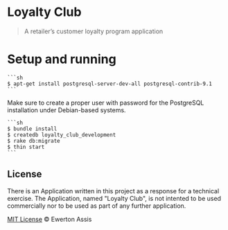 # Loyalty Club

> A retailer’s customer loyalty program application

# Setup and running

    ```sh
    $ apt-get install postgresql-server-dev-all postgresql-contrib-9.1
    ```

Make sure to create a proper user with password for the PostgreSQL installation under Debian-based systems.

    ```sh
    $ bundle install
    $ createdb loyalty_club_development
    $ rake db:migrate
    $ thin start
    ```

## License

There is an Application written in this project as a response for a technical exercise. The Application,
named "Loyalty Club", is not intented to be used commercially nor to be used as part of any further
application.

[MIT License](http://ewerton-araujo.mit-license.org/) &copy; Ewerton Assis
